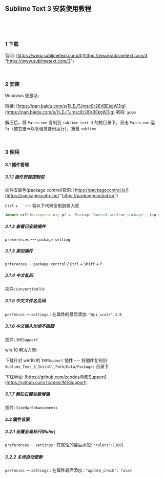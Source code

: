 ## Sublime Text 3 安装使用教程  

​    

​    

### 1 下载  

官网: [https://www.sublimetext.com/3](https://www.sublimetext.com/3 "https://www.sublimetext.com/3")  

​    

### 2 安装  

Windows 版激活:  

链接: [https://pan.baidu.com/s/1iLEJTJmsc8r28VBEkgW3ig](https://pan.baidu.com/s/1iLEJTJmsc8r28VBEkgW3ig)  密码: `gcqm`  

解压后，将 `Patch.exe` 复制到 `sublime text 3` 的根目录下，双击 `Patch.exe` 运行（或右击=>以管理员身份运行），重启 `sublime` 

​    

### 3 使用  

#### 3.1 插件管理  

##### 3.1.1 插件安装控制包    

插件安装包(package control)官网: [https://packagecontrol.io/](https://packagecontrol.io/ "https://packagecontrol.io/")  

`Ctrl` + ` ` `  --- 将以下代码复制到输入框  

```javascript
import urllib.request,os; pf = 'Package Control.sublime-package'; ipp = sublime.installed_packages_path(); urllib.request.install_opener( urllib.request.build_opener( urllib.request.ProxyHandler()) ); open(os.path.join(ipp, pf), 'wb').write(urllib.request.urlopen( 'http://sublime.wbond.net/' + pf.replace(' ','%20')).read())
```

##### 3.1.2 查看已安装插件  

`preserences`  ---  `package setting`  

##### 3.1.3 添加插件    

`prferences` -- `package control` /  `Ctrl` + `Shift` + `P`  

##### 3.1.4 中文乱码    

插件: `ConvertToUTF8`  

##### 3.1.5 中文文件名乱码    

`perfences` -- `settings` : 在属性的最后添加: `"dpi_scale":1.0`  

##### 3.1.6 中文输入光标不跟随    

插件: `IMESupport`  

win 10 解决方案:  

下载针对 win10 的 `IMESupport` 插件  --- 将插件复制到 `Sublime_Text_3_Install_Path/Data/Packages` 目录下 

下载地址: [https://github.com/zcodes/IMESupport](https://github.com/zcodes/IMESupport)  

##### 3.1.7 侧栏右键功能增强  

插件: `SideBarEnhancements`  

#### 3.2 属性设置  

##### 3.2.1 设置全局标尺(Ruler)  

`preferences` -- `settings` : 在属性的最后添加: `"rulers":[100]`  

##### 3.2.2 关闭自动更新  

`perfences` -- `settings` : 在属性最后添加 : `"update_check": false`  

